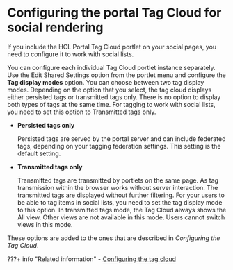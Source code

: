 # Configuring the portal Tag Cloud for social rendering

If you include the HCL Portal Tag Cloud portlet on your social pages, you need to configure it to work with social lists.

You can configure each individual Tag Cloud portlet instance separately. Use the Edit Shared Settings option from the portlet menu and configure the **Tag display modes** option. You can choose between two tag display modes. Depending on the option that you select, the tag cloud displays either persisted tags or transmitted tags only. There is no option to display both types of tags at the same time. For tagging to work with social lists, you need to set this option to Transmitted tags only.

-   **Persisted tags only**

    Persisted tags are served by the portal server and can include federated tags, depending on your tagging federation settings. This setting is the default setting.

-   **Transmitted tags only**

    Transmitted tags are transmitted by portlets on the same page. As tag transmission within the browser works without server interaction. The transmitted tags are displayed without further filtering. For your users to be able to tag items in social lists, you need to set the tag display mode to this option. In transmitted tags mode, the Tag Cloud always shows the All view. Other views are not available in this mode. Users cannot switch views in this mode.


These options are added to the ones that are described in *Configuring the Tag Cloud*.


???+ info "Related information"
    - [Configuring the tag cloud](../../../../manage_content/wcm_authoring/authoring_portlet/content_management_artifacts/tagrate_managing/tag_center/tag_cloud/tag_cloud_cfg.md)

